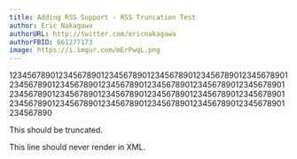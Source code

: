 ```yaml
---
title: Adding RSS Support - RSS Truncation Test
author: Eric Nakagawa
authorURL: http://twitter.com/ericnakagawa
authorFBID: 661277173
image: https://i.imgur.com/mErPwqL.png
---
```

1234567890123456789012345678901234567890123456789012345678901234567890123456789012345678901234567890123456789012345678901234567890123456789012345678901234567890123456789012345678901234567890123456789012345678901234567890123456789012345678901234567890

This should be truncated.
<!--truncate-->
This line should never render in XML.
